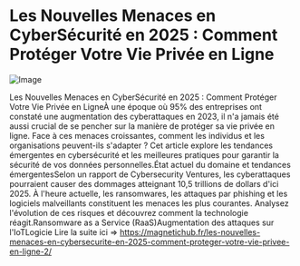 # Les Nouvelles Menaces en CyberSécurité en 2025 : Comment Protéger Votre Vie Privée en Ligne

![Image](https://images.pexels.com/photos/31987989/pexels-photo-31987989.jpeg?auto=compress&cs=tinysrgb&h=650&w=940)

Les Nouvelles Menaces en CyberSécurité en 2025 : Comment Protéger Votre Vie Privée en LigneÀ une époque où 95% des entreprises ont constaté une augmentation des cyberattaques en 2023, il n'a jamais été aussi crucial de se pencher sur la manière de protéger sa vie privée en ligne. Face à ces menaces croissantes, comment les individus et les organisations peuvent-ils s'adapter ? Cet article explore les tendances émergentes en cybersécurité et les meilleures pratiques pour garantir la sécurité de vos données personnelles.État actuel du domaine et tendances émergentesSelon un rapport de Cybersecurity Ventures, les cyberattaques pourraient causer des dommages atteignant 10,5 trillions de dollars d'ici 2025. À l'heure actuelle, les ransomwares, les attaques par phishing et les logiciels malveillants constituent les menaces les plus courantes. Analysez l'évolution de ces risques et découvrez comment la technologie réagit.Ransomware as a Service (RaaS)Augmentation des attaques sur l'IoTLogicie Lire la suite ici => https://magnetichub.fr/les-nouvelles-menaces-en-cybersecurite-en-2025-comment-proteger-votre-vie-privee-en-ligne-2/
